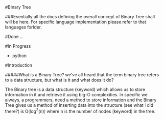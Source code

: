 #Binary Tree

###Esentially all the docs defining the overall concept of Binary Tree shall will be here. For specific language implementation please refer to that languages forlder.

#Done
...

#In Progress
* python

#Introduction

#####What is a Binary Tree?
we've all heard that the term binary tree refers to a data structure, but what is it and what does it do?

The Binary tree is a data structure (keyword) which allows us to store information in it and retrieve it using big-O complexities. In specific we always, a programmers, need a method to store information and the Binary Tree gives us a method of inserting data into the structure (see what I did there?) is O(log<sup>2</sup>(n)) where n is the number of nodes (keyword) in the tree.
